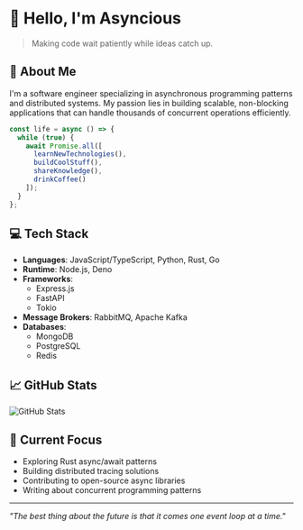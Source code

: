 # 👋 Hello, I'm Asyncious

> Making code wait patiently while ideas catch up.

## 🚀 About Me

I'm a software engineer specializing in asynchronous programming patterns and distributed systems. My passion lies in building scalable, non-blocking applications that can handle thousands of concurrent operations efficiently.

```javascript
const life = async () => {
  while (true) {
    await Promise.all([
      learnNewTechnologies(),
      buildCoolStuff(),
      shareKnowledge(),
      drinkCoffee()
    ]);
  }
};
```

## 💻 Tech Stack

- **Languages**: JavaScript/TypeScript, Python, Rust, Go
- **Runtime**: Node.js, Deno
- **Frameworks**: 
  - Express.js
  - FastAPI
  - Tokio
- **Message Brokers**: RabbitMQ, Apache Kafka
- **Databases**: 
  - MongoDB
  - PostgreSQL
  - Redis

## 📈 GitHub Stats

![GitHub Stats](https://github-readme-stats.vercel.app/api?username=asyncious&show_icons=true&theme=dracula)

## 🎯 Current Focus

- Exploring Rust async/await patterns
- Building distributed tracing solutions
- Contributing to open-source async libraries
- Writing about concurrent programming patterns


---
*"The best thing about the future is that it comes one event loop at a time."*
